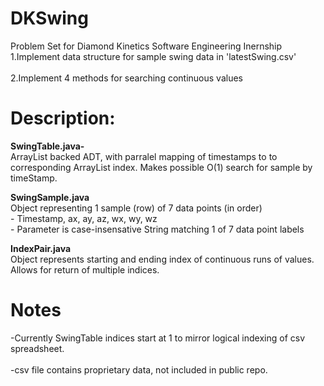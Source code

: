 # DKSwing

Problem Set for Diamond Kinetics Software Engineering Inernship <br /> 
 1.Implement data structure for sample swing data in 'latestSwing.csv'<br /><br />
 2.Implement 4 methods for searching continuous values

# Description:
**SwingTable.java-** <br />
  ArrayList<SwingSample> backed ADT, with parralel mapping of timestamps to
  to corresponding ArrayList index. Makes possible O(1) search for sample 
  by timeStamp.
  
**SwingSample.java**  <br />
  Object representing 1 sample (row) of 7 data points (in order)<br />
      - Timestamp, ax, ay, az, wx, wy, wz<br />
      - Parameter is case-insensative String matching 1 of 7 data point labels<br />
      
**IndexPair.java** <br /> 
  Object represents starting and ending index of continuous runs of values. 
  Allows for return of multiple indices. 
  

# Notes 
  -Currently SwingTable indices start at 1 to mirror logical indexing of csv spreadsheet.<br /><br />
  -csv file contains proprietary data, not included in public repo.  
  
